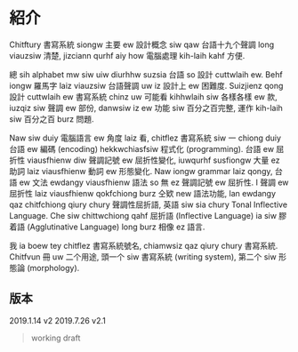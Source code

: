 # 紹介

Chitftury 書寫系統 siongw 主要 ew 設計概念 siw qaw 台語十九个聲調 long viauzsiw 清楚, jizciann qurhf aiy how 電腦處理 kih-laih kahf 方便.

總 sih alphabet mw siw uiw diurhhw suzsia 台語 so 設計 cuttwlaih ew. Behf iongw 羅馬字 laiz viauzsiw 台語聲調 uw iz 設計上 ew 困難度. Suizjienz qong 設計 cuttwlaih ew 書寫系統 chinz uw 可能看 kihhwlaih siw 各樣各樣 ew 款, iuzqiz siw 聲調 ew 部份, danwsiw iz ew 功能 siw 百分之百完整, 運作 kih-laih siw 百分之百 burz 問題.

Naw siw duiy 電腦語言 ew 角度 laiz 看, chitflez 書寫系統 siw 一 chiong duiy 台語 ew 編碼 (encoding) hekkwchiasfsiw 程式化 (programming). 台語 ew 屈折性 viausfhienw diw 聲調記號 ew 屈折性變化, iuwqurhf susfiongw 大量 ez 助詞 laiz viausfhienw 動詞 ew 形態變化. Naw iongw grammar laiz qongy, 台語 ew 文法 ewdangy viausfhienw 語法 so 無 ez 聲調記號 ew 屈折性. I 聲調 ew 屈折性 laiz viausfhienw qokfchiong burz 仝欵 new 語法功能, lan ewdangy qaz chitfchiong qiury chury 聲調性屈折語, 英語 siw sia chury Tonal Inflective Language. Che siw chittwchiong qahf 屈折語 (Inflective Language) ia siw 膠着語 (Agglutinative Language) long burz 相像 ez 語言.

我 ia boew tey chitflez 書寫系統號名, chiamwsiz qaz qiury chury 書寫系統. Chitfvun 冊 uw 二个用途, 頭一个 siw 書寫系統 (writing system), 第二个 siw 形態論 (morphology).

## 版本

2019.1.14 v2
2019.7.26 v2.1

> working draft
